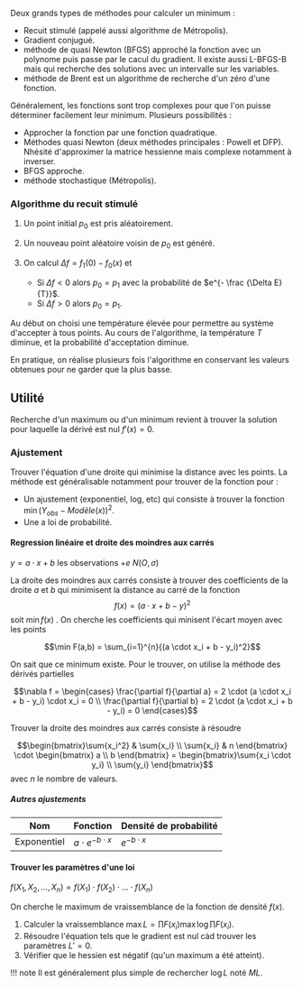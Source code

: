 Deux grands types de méthodes pour calculer un minimum :

* Recuit stimulé (appelé aussi algorithme de Métropolis). 
* Gradient conjugué.
* méthode de quasi Newton (BFGS) approché la fonction avec un polynome puis passe par le cacul du gradient. Il existe aussi L-BFGS-B mais qui recherche des solutions avec un intervalle sur les variables.
* méthode de Brent est un algorithme de recherche d'un zéro d'une fonction.

Généralement, les fonctions sont trop complexes pour que l'on puisse déterminer facilement leur minimum. Plusieurs possibilités :

* Approcher la fonction par une fonction quadratique.
* Méthodes quasi Newton (deux méthodes principales : Powell et DFP). Nhésité d'approximer la matrice hessienne mais complexe notamment à inverser.
* BFGS approche.
* méthode stochastique (Métropolis).

### Algorithme du recuit stimulé

1. Un point initial $p_0$ est pris aléatoirement.
2. Un nouveau point aléatoire voisin de $p_0$ est généré.   
2. On calcul $\Delta f = f_1(0) - f_0(x)$ et 

    * Si $\Delta f \lt 0$ alors $p_0 = p_1$ avec la probabilité de $e^{- \frac {\Delta E}{T}}$.
    * Si $\Delta f \gt 0$ alors $p_0 = p_1$.

Au début on choisi une température élevée pour permettre au système d'accepter à tous points. Au cours de l'algorithme, la température $T$ diminue, et la probabilité d'acceptation diminue.

En pratique, on réalise plusieurs fois l'algorithme en conservant les valeurs obtenues pour ne garder que la plus basse.

## Utilité

Recherche d'un maximum ou d'un minimum revient à trouver la solution pour laquelle la dérivé est nul $f'(x) = 0$.

### Ajustement

Trouver l'équation d'une droite qui minimise la distance avec les points. La méthode est généralisable notamment pour trouver de la fonction pour :

* Un ajustement (exponentiel, log, etc) qui consiste à trouver la fonction $\min (Y_{obs} - Modèle(x))^2$.
* Une a loi de probabilité.

#### Regression linéaire et droite des moindres aux carrés

$y = a \cdot x + b$ les observations $+ e ~ N(O, \sigma )$

La droite des moindres aux carrés consiste à trouver des coefficients de la droite $a$ et $b$ qui minimisent la distance au carré de la fonction
$$f(x) = (a \cdot x + b - y)^2$$
soit $\min f(x)$ . On cherche les coefficients qui minisent l'écart moyen avec les points

$$\min F(a,b) = \sum_{i=1}^{n}{(a \cdot x_i + b - y_i)^2}$$

On sait que ce minimum existe. Pour le trouver, on utilise la méthode des dérivés partielles

$$\nabla f = \begin{cases}
    \frac{\partial f}{\partial a}  = 2 \cdot (a \cdot x_i + b - y_i) \cdot x_i  = 0 \\
    \frac{\partial f}{\partial b}  = 2 \cdot (a \cdot x_i + b - y_i) = 0
\end{cases}$$

Trouver la droite des moindres aux carrés consiste à résoudre

$$\begin{bmatrix}\sum{x_i^2} & \sum{x_i} \\ \sum{x_i} & n \end{bmatrix}
\cdot \begin{bmatrix} a \\ b \end{bmatrix}
= \begin{bmatrix}\sum{x_i \cdot y_i} \\ \sum{y_i} \end{bmatrix}$$
avec $n$ le nombre de valeurs.

##### Autres ajustements

Nom	 		| Fonction                      | Densité de probabilité
------------|-------------------------------|--------
Exponentiel	| $a \cdot e^{- b \cdot x}$     | $e^{- b \cdot x}$

#### Trouver les paramètres d'une loi

$f(X_1, X_2,...,X_n) = f(X_1) \cdot f(X_2) \cdot ... \cdot f(X_n)$

On cherche le maximum de vraissemblance de la fonction de densité $f(x)$.

1. Calculer la vraissemblance $\max L = \prod{F(x_i)} \max \log \prod{F(x_i)}$.
2. Résoudre l'équation tels que le gradient est nul càd trouver les paramètres  $L' = 0$.
3. Vérifier que le hessien est négatif (qu'un maximum a été atteint).

!!! note 
    Il est généralement plus simple de rechercher $\log L$ noté $ML$.
